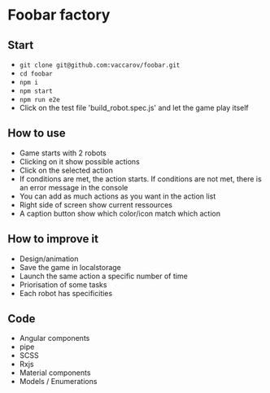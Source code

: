 # Foobar factory

## Start
* `git clone git@github.com:vaccarov/foobar.git`
* `cd foobar`
* `npm i`
* `npm start`
* `npm run e2e`
* Click on the test file 'build_robot.spec.js' and let the game play itself

## How to use
* Game starts with 2 robots
* Clicking on it show possible actions
* Click on the selected action
* If conditions are met, the action starts. If conditions are not met, there is an error message in the console
* You can add as much actions as you want in the action list
* Right side of screen show current ressources
* A caption button show which color/icon match which action

## How to improve it
* Design/animation
* Save the game in localstorage
* Launch the same action a specific number of time
* Priorisation of some tasks
* Each robot has specificities

## Code
- Angular components
- pipe
- SCSS
- Rxjs
- Material components
- Models / Enumerations